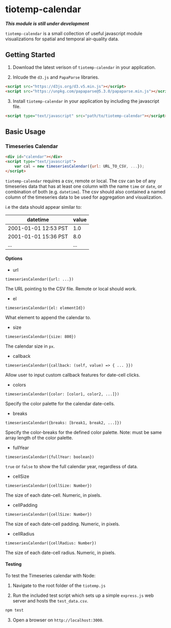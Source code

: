 # tiotemp-calendar

***This module is still under development***

`tiotemp-calendar` is a small collection of useful javascript module visualizations for spatial and temporal air-quality data.

## Getting Started

1. Download the latest verison of `tiotemp-calendar` in your application.

2. Inlcude the `d3.js` and `PapaParse` libraries.

```html
<script src="https://d3js.org/d3.v5.min.js"></script>
<script src="https://unpkg.com/papaparse@5.3.0/papaparse.min.js"></script>charset="utf-8"></script>
```

3. Install `tiotemp-calendar` in your application by including the javascript file.

```html
<script type="text/javascript" src="path/to/tiotemp-calendar"></script>
```

## Basic Usage

### Timeseries Calendar

```html
<div id="calendar"></div>
<script type="text/javascript">
    var cal = new timeseriesCalendar({url: URL_TO_CSV, ...});
</script>
```

`tiotemp-calendar` requires a csv, remote or local. The csv can be of any timeseries data that has at least one column with the name `time` or `date`, or combination of both (e.g. `datetime`). The csv should also contained a named column of the timeseries data to be used for aggregation and visualization. 

i.e the data should appear similar to:

|    datetime   |     value     |
| ------------- | ------------- |
| 2001-01-01 12:53 PST  |  1.0  |
| 2001-01-01 15:36 PST  |  8.0  |
|      ...      |     ...       |


#### Options

* url 

`timeseriesCalendar({url: ...})`

The URL pointing to the CSV file. Remote or local should work.

* el 

`timeseriesCalendar({el: elementId})`

What element to append the calendar to.

* size 

`timeseriesCalendar({size: 800})`

The calendar size in `px`. 

* callback 

`timeseriesCalendar({callback: (self, value) => { ... }})`

Allow user to input custom callback features for date-cell clicks. 

* colors

`timeseriesCalendar({color: [color1, color2, ...]})`

Specify the color palette for the calendar date-cells.

* breaks

`timeseriesCalendar({breaks: [break1, break2, ...]})`

Specify the color-breaks for the defined color palette. Note: must be same array length of the color palette. 

* fullYear

`timeseriesCalendar({fullYear: boolean})`

`true` or `false` to show the full calendar year, regardless of data.

* cellSize 

`timeseriesCalendar({cellSize: Number})`

The size of each date-cell. Numeric, in pixels.

* cellPadding

`timeseriesCalendar({cellSize: Number})`

The size of each date-cell padding. Numeric, in pixels.

* cellRadius

`timeseriesCalendar({cellRadius: Number})`

The size of each date-cell radius. Numeric, in pixels. 

#### Testing

To test the Timeseries calendar with Node: 

1. Navigate to the root folder of the `tiotemp.js`

2. Run the included test script which sets up a simple `express.js` web server and hosts the `test_data.csv`.

```bash
npm test
```

3. Open a browser on `http://localhost:3000`.
